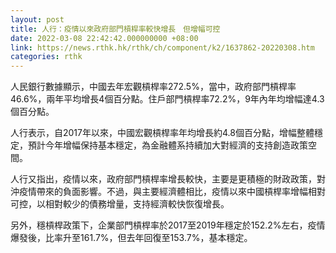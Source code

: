 ```yaml
---
layout: post
title: 人行：疫情以來政府部門槓桿率較快增長　但增幅可控
date: 2022-03-08 22:42:42.000000000 +08:00
link: https://news.rthk.hk/rthk/ch/component/k2/1637862-20220308.htm
categories: rthk
---
```


人民銀行數據顯示，中國去年宏觀槓桿率272.5%，當中，政府部門槓桿率46.6%，兩年平均增長4個百分點。住戶部門槓桿率72.2%，9年內年均增幅達4.3個百分點。

人行表示，自2017年以來，中國宏觀槓桿率年均增長約4.8個百分點，增幅整體穩定，預計今年增幅保持基本穩定，為金融體系持續加大對經濟的支持創造政策空間。

人行又指出，疫情以來，政府部門槓桿率增長較快，主要是更積極的財政政策，對沖疫情帶來的負面影響。不過，與主要經濟體相比，疫情以來中國槓桿率增幅相對可控，以相對較少的債務增量，支持經濟較快恢復增長。

另外，穩槓桿政策下，企業部門槓桿率於2017至2019年穩定於152.2%左右，疫情爆發後，比率升至161.7%，但去年回復至153.7%，基本穩定。
